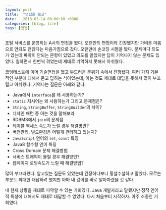 ```yaml
---
layout: post
title:  "면접을 보고"
date:   2018-03-14 00:00:00 +0900
categories: [blog, life]
tags: [면접]
---
```

포털 서비스를 운영하는 A사의 면접을 봤다. 오랜만의 면접이라 긴장됐지만 가벼운 마음으로 안되도 괜찮다는 마음가짐으로 갔다. 오랜만에 손코딩 시험을 봤다. 문제마다 의도가 있는데 파악이 안되는 문항이 있었고 의도를 알았지만 답이 기억나지 않는 문제도 있었다. 일하면서 한번씩 겪었는데 제대로 기억하지 못해서 아쉬웠다.

코딩테스트에 이어 기술면접을 했고 부드러운 분위기 속에서 진행됐다. 여러 가지 기본적인 부분에 대해서 묻고 답하는 식이었는데, 아는 것도 제대로 대답을 못해서 많이 부끄럽고 아쉬웠다. 기억나는 질문은 아래와 같다.

  * Java에서 `interface`를 왜 사용하는가?
  * `static` 지시어는 왜 사용하는가 그리고 문제점은?
  * `String`, `StringBuffer`, `StringBuilder`의 차이?
  * 디자인 패턴 중 아는 것을 말해보라
  * RDBMS에서 `join`의 문제점
  * 테이블 액세스 속도가 느릴 경우 해결방안?
  * 버전관리, 빌드환경은 어떻게 관리하고 있는지?
  * `JavaScript` 언어의 `let`, `const` 특징
  * Java8 함수형 언어 특징
  * Cross Domain 문제 해결방법
  * 서비스 트래픽이 몰릴 경우 해결방안?
  * 웹페이지 로딩속도가 느릴 때 해결방법?

많이 부끄러웠다. 알고있는 질문도 있었는데 긴장하다보니 횡설수설하고 말았다. 모르는 부분도 최대한 대답하려 했지만 아마 내 깊이를 바로 알아차렸을 것 같다.

내 현재 상황을 제대로 파악할 수 있는 기회였다. Java 개발자라고 말했지만 정작 언어적 특성에 대해서도 제대로 대답할 수 없었다. 다시 처음부터 시작하자. 아주 소중한 기회였다.
